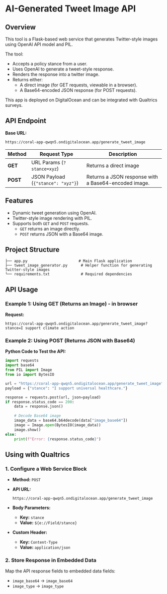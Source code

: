 # AI-Generated Tweet Image API

## Overview
This tool is a Flask-based web service that generates Twitter-style images using OpenAI API model and PIL.

The tool:
- Accepts a policy stance from a user.
- Uses OpenAI to generate a tweet-style response.
- Renders the response into a twitter image.
- Returns either:
  - A direct image (for GET requests, viewable in a browser).
  - A Base64-encoded JSON response (for POST requests).

This app is deployed on DigitalOcean and can be integrated with Qualtrics surveys.

## API Endpoint
**Base URL:**  
```
https://coral-app-qwqn5.ondigitalocean.app/generate_tweet_image
```

| Method  | Request Type                      | Description                                        |
|---------|-----------------------------------|----------------------------------------------------|
| **GET**  | URL Params (`?stance=xyz`)       | Returns a direct image  |
| **POST** | JSON Payload (`{"stance": "xyz"}`) | Returns a JSON response with a Base64-encoded image. |

## Features
- Dynamic tweet generation using OpenAI.
- Twitter-style image rendering with PIL.
- Supports both `GET` and `POST` requests.
  - `GET` returns an image directly.
  - `POST` returns JSON with a Base64 image.

## Project Structure
```
├── app.py                       # Main Flask application
├── tweet_image_generator.py      # Helper function for generating Twitter-style images
└── requirements.txt              # Required dependencies
```

## API Usage

### Example 1: Using GET (Returns an Image) - in browser
**Request:**  
```
https://coral-app-qwqn5.ondigitalocean.app/generate_tweet_image?stance=I support climate action
```

### Example 2: Using POST (Returns JSON with Base64)

**Python Code to Test the API:**
```python
import requests
import base64
from PIL import Image
from io import BytesIO

url = "https://coral-app-qwqn5.ondigitalocean.app/generate_tweet_image"
payload = {"stance": "I support universal healthcare."}

response = requests.post(url, json=payload)
if response.status_code == 200:
    data = response.json()
    
    # Decode Base64 image
    image_data = base64.b64decode(data["image_base64"])
    image = Image.open(BytesIO(image_data))
    image.show()
else:
    print(f"Error: {response.status_code}")
```

## Using with Qualtrics

### 1. Configure a Web Service Block
- **Method:** `POST`
- **API URL:**  
  ```
  https://coral-app-qwqn5.ondigitalocean.app/generate_tweet_image
  ```
- **Body Parameters:**  
  - **Key:** `stance`
  - **Value:** `${e://Field/stance}`

- **Custom Header:**  
  - **Key:** `Content-Type`
  - **Value:** `application/json`

### 2. Store Response in Embedded Data
Map the API response fields to embedded data fields:
- `image_base64` → `image_base64`
- `image_type` → `image_type`

